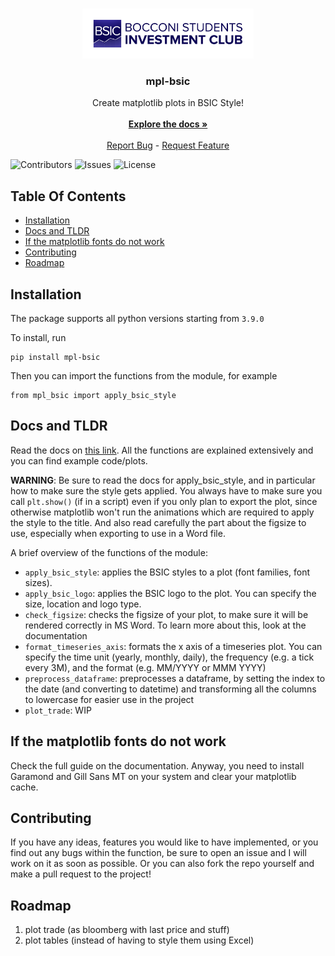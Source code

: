 <br/>
<p align="center">
  <a href="https://github.com/NotFrancee/mpl_bsic">
    <img src="images/logo.png" alt="Logo" height="80">
  </a>

  <h3 align="center">mpl-bsic</h3>

  <p align="center">
    Create matplotlib plots in BSIC Style!
    <br/>
    <br/>
    <a href="https://mpl-bsic.readthedocs.io/en/latest/"><strong>Explore the docs »</strong></a>
    <br/>
    <br/>
    <a href="https://github.com/NotFrancee/mpl_bsic/issues">Report Bug</a>
    -
    <a href="https://github.com/NotFrancee/mpl_bsic/issues">Request Feature</a>
  </p>
</p>

![Contributors](https://img.shields.io/github/contributors/NotFrancee/mpl_bsic?color=dark-green) ![Issues](https://img.shields.io/github/issues/NotFrancee/mpl_bsic) ![License](https://img.shields.io/github/license/NotFrancee/mpl_bsic)

## Table Of Contents

* [Installation](#installation)
* [Docs and TLDR](#docs-and-tldr)
* [If the matplotlib fonts do not work](#if-the-matplotlib-fonts-do-not-work)
* [Contributing](#contributing)
* [Roadmap](#roadmap)

## Installation

The package supports all python versions starting from `3.9.0`

To install, run

```
pip install mpl-bsic
```


Then you can import the functions from the module, for example

```
from mpl_bsic import apply_bsic_style
```

## Docs and TLDR

Read the docs on [this link](https://mpl-bsic.readthedocs.io/).
All the functions are explained extensively and you can find example code/plots.

**WARNING**: Be sure to read the docs for apply_bsic_style, and in particular how to make sure the style gets applied. You always have to make sure you call `plt.show()`
(if in a script) even if you only plan to export the plot, since otherwise matplotlib won't run the animations which are required to apply the style to the title.
And also read carefully the part about the figsize to use, especially when exporting to use in a Word file.

A brief overview of the functions of the module:

* `apply_bsic_style`: applies the BSIC styles to a plot (font families, font sizes).
* `apply_bsic_logo`: applies the BSIC logo to the plot. You can specify the size, location and logo type.
* `check_figsize`: checks the figsize of your plot, to make sure it will be rendered correctly in MS Word.
    To learn more about this, look at the documentation
* `format_timeseries_axis`: formats the x axis of a timeseries plot.
    You can specify the time unit (yearly, monthly, daily), the frequency (e.g. a tick every 3M), and the format (e.g. MM/YYYY or MMM YYYY)
* `preprocess_dataframe`: preprocesses a dataframe, by setting the index to the date (and converting to datetime)
    and transforming all the columns to lowercase for easier use in the project
* `plot_trade`: WIP

## If the matplotlib fonts do not work

Check the full guide on the documentation. Anyway, you need to install
Garamond and Gill Sans MT on your system and clear your matplotlib cache.

## Contributing

If you have any ideas, features you would like to have implemented, or you find out any bugs within the function, be sure
to open an issue and I will work on it as soon as possible. Or you can also fork the repo yourself and make a pull request
to the project!

## Roadmap

1) plot trade (as bloomberg with last price and stuff)
2) plot tables (instead of having to style them using Excel)
